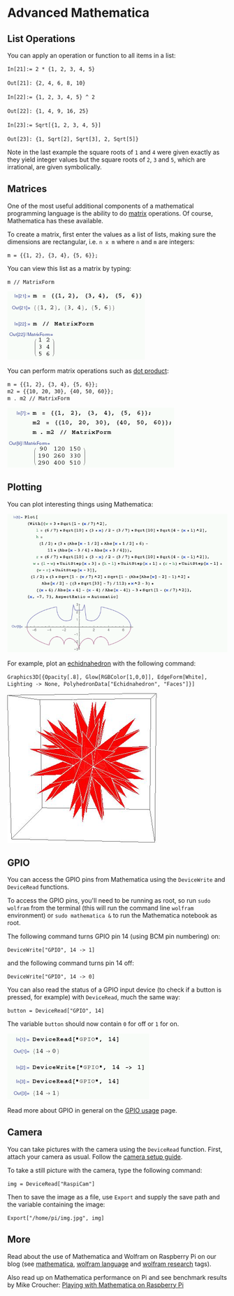# Advanced Mathematica

## List Operations

You can apply an operation or function to all items in a list:

```
In[21]:= 2 * {1, 2, 3, 4, 5}

Out[21]: {2, 4, 6, 8, 10}

In[22]:= {1, 2, 3, 4, 5} ^ 2

Out[22]: {1, 4, 9, 16, 25}

In[23]:= Sqrt[{1, 2, 3, 4, 5}]

Out[23]: {1, Sqrt[2], Sqrt[3], 2, Sqrt[5]}
```

Note in the last example the square roots of `1` and `4` were given exactly as they yield integer values but the square roots of `2`, `3` and `5`, which are irrational, are given symbolically.

## Matrices

One of the most useful additional components of a mathematical programming language is the ability to do [matrix](https://en.wikipedia.org/wiki/Matrix_(mathematics)) operations. Of course, Mathematica has these available.

To create a matrix, first enter the values as a list of lists, making sure the dimensions are rectangular, i.e. `n x m` where `n` and `m` are integers:

```
m = {{1, 2}, {3, 4}, {5, 6}};
```

You can view this list as a matrix by typing:

```
m // MatrixForm
```

![](images/matrix.png)

You can perform matrix operations such as [dot product](https://en.wikipedia.org/wiki/Dot_product):

```
m = {{1, 2}, {3, 4}, {5, 6}};
m2 = {{10, 20, 30}, {40, 50, 60}};
m . m2 // MatrixForm
```

![](images/dot-product.png)

## Plotting

You can plot interesting things using Mathematica:

![](images/batman-plot.png)

For example, plot an [echidnahedron](http://mathworld.wolfram.com/Echidnahedron.html) with the following command:

```
Graphics3D[{Opacity[.8], Glow[RGBColor[1,0,0]], EdgeForm[White], Lighting -> None, PolyhedronData["Echidnahedron", "Faces"]}]
```

![](images/echidnahedron.png)

## GPIO

You can access the GPIO pins from Mathematica using the `DeviceWrite` and `DeviceRead` functions.

To access the GPIO pins, you'll need to be running as root, so run `sudo wolfram` from the terminal (this will run the command line `wolfram` environment) or `sudo mathematica &` to run the Mathematica notebook as root.

The following command turns GPIO pin 14 (using BCM pin numbering) on:

```
DeviceWrite["GPIO", 14 -> 1]
```

and the following command turns pin 14 off:

```
DeviceWrite["GPIO", 14 -> 0]
```

You can also read the status of a GPIO input device (to check if a button is pressed, for example) with `DeviceRead`, much the same way:

```
button = DeviceRead["GPIO", 14]
```

The variable `button` should now contain `0` for off or `1` for on.

![](images/gpio.png)

Read more about GPIO in general on the [GPIO usage](../gpio/README.md) page.

## Camera

You can take pictures with the camera using the `DeviceRead` function. First, attach your camera as usual. Follow the [camera setup guide](http://www.raspberrypi.org/help/camera-module-setup/).

To take a still picture with the camera, type the following command:

```
img = DeviceRead["RaspiCam"]
```

Then to save the image as a file, use `Export` and supply the save path and the variable containing the image:

```
Export["/home/pi/img.jpg", img]
```

## More

Read about the use of Mathematica and Wolfram on Raspberry Pi on our blog (see [mathematica](http://www.raspberrypi.org/tag/mathematica/), [wolfram language](http://www.raspberrypi.org/tag/wolfram-language/) and [wolfram research](http://www.raspberrypi.org/tag/wolfram-research/) tags).

Also read up on Mathematica performance on Pi and see benchmark results by Mike Croucher: [Playing with Mathematica on Raspberry Pi](http://www.walkingrandomly.com/?p=5220)
